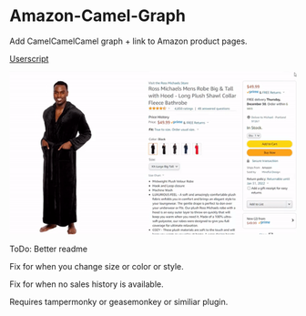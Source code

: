 # Amazon-Camel-Graph

Add CamelCamelCamel graph + link to Amazon product pages.

[Userscript](https://raw.githubusercontent.com/cdmichaelb/Amazon-Camel-Graph/main/camel3amazon.user.js)

![Preview](/images/demo.gif)

ToDo:
Better readme

Fix for when you change size or color or style.

Fix for when no sales history is available.

Requires tampermonky or geasemonkey or similiar plugin.

